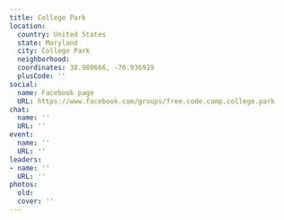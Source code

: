 ```yaml
---
title: College Park
location:
  country: United States
  state: Maryland
  city: College Park
  neighborhood: 
  coordinates: 38.980666, -76.936919
  plusCode: ''
social:
  name: Facebook page
  URL: https://www.facebook.com/groups/free.code.camp.college.park
chat:
  name: ''
  URL: ''
event:
  name: ''
  URL: ''
leaders:
- name: ''
  URL: ''
photos:
  old: 
  cover: ''
---
```

